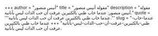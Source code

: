 +++
author = "أنيس منصور"
title = "مقولة أنيس منصور"
description = "مقولة أنيس منصور: عندما خاب ظني بالكثيرين عرفت أن حب الذات ليس بأنانية."
quote = '''عندما خاب ظني بالكثيرين عرفت أن حب الذات ليس بأنانية.'''
slug = "عندما-خاب-ظني-بالكثيرين-عرفت-أن-حب-الذات-ليس-بأنانية"
+++
عندما خاب ظني بالكثيرين عرفت أن حب الذات ليس بأنانية.
